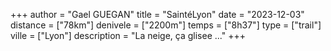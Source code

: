 +++
author = "Gael GUEGAN"
title = "SaintéLyon"
date = "2023-12-03"
distance = ["78km"]
denivele = ["2200m"]
temps = ["8h37"]
type = ["trail"]
ville = ["Lyon"]
description = "La neige, ça glisee ..."
+++